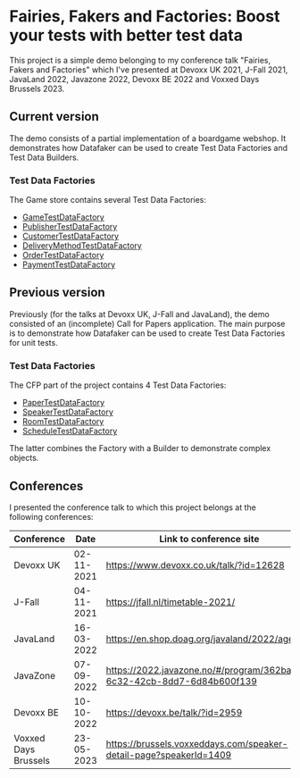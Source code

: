 # Fairies, Fakers and Factories: Boost your tests with better test data

This project is a simple demo belonging to my conference talk "Fairies, Fakers and Factories" which I've presented at Devoxx UK 2021, J-Fall 2021, JavaLand 2022, Javazone 2022, Devoxx BE 2022 and Voxxed Days Brussels 2023.

## Current version

The demo consists of a partial implementation of a boardgame webshop. 
It demonstrates how Datafaker can be used to create Test Data Factories and Test Data Builders.

### Test Data Factories
The Game store contains several Test Data Factories:
* [GameTestDataFactory](src/test/java/nl/jaapcoomans/demo/testdata/gamestore/catalog/GameTestDataFactory.java)
* [PublisherTestDataFactory](src/test/java/nl/jaapcoomans/demo/testdata/gamestore/catalog/PublisherTestDataFactory.java)
* [CustomerTestDataFactory](src/test/java/nl/jaapcoomans/demo/testdata/gamestore/store/CustomerTestDataFactory.java)
* [DeliveryMethodTestDataFactory](src/test/java/nl/jaapcoomans/demo/testdata/gamestore/store/DeliveryMethodTestDataFactory.java)
* [OrderTestDataFactory](src/test/java/nl/jaapcoomans/demo/testdata/gamestore/store/OrderTestDataFactory.java)
* [PaymentTestDataFactory](src/test/java/nl/jaapcoomans/demo/testdata/gamestore/store/PaymentTestDataFactory.java)

## Previous version

Previously (for the talks at Devoxx UK, J-Fall and JavaLand), the demo consisted of an (incomplete) Call for Papers application.
The main purpose is to demonstrate how Datafaker can be used to create Test Data Factories for unit tests.

### Test Data Factories
The CFP part of the project contains 4 Test Data Factories:
* [PaperTestDataFactory](src/test/java/nl/jaapcoomans/demo/testdata/conference/domain/PaperTestDataFactory.java)
* [SpeakerTestDataFactory](src/test/java/nl/jaapcoomans/demo/testdata/conference/domain/SpeakerTestDataFactory.java)
* [RoomTestDataFactory](src/test/java/nl/jaapcoomans/demo/testdata/conference/domain/RoomTestDataFactory.java)
* [ScheduleTestDataFactory](src/test/java/nl/jaapcoomans/demo/testdata/conference/domain/ScheduleTestDataFactory.java)

The latter combines the Factory with a Builder to demonstrate complex objects.

## Conferences

I presented the conference talk to which this project belongs at the following conferences:

| Conference           | Date       | Link to conference site                                                 |
|----------------------|------------|-------------------------------------------------------------------------|
| Devoxx UK            | 02-11-2021 | https://www.devoxx.co.uk/talk/?id=12628                                 |
| J-Fall               | 04-11-2021 | https://jfall.nl/timetable-2021/                                        |
| JavaLand             | 16-03-2022 | https://en.shop.doag.org/javaland/2022/agenda/                          |
| JavaZone             | 07-09-2022 | https://2022.javazone.no/#/program/362babf9-6c32-42cb-8dd7-6d84b600f139 |
| Devoxx BE            | 10-10-2022 | https://devoxx.be/talk/?id=2959                                         |
| Voxxed Days Brussels | 23-05-2023 | https://brussels.voxxeddays.com/speaker-detail-page?speakerId=1409      | 
